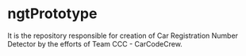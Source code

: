 # ngtPrototype
It is the repository responsible for creation of Car Registration Number Detector by the efforts of Team CCC - CarCodeCrew.
